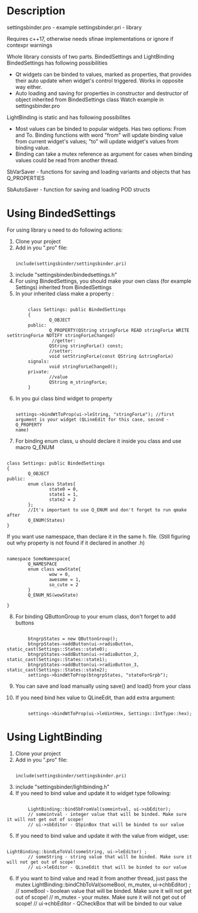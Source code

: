 # Description
settingsbinder.pro - example
settingsbinder.pri - library

Requires c++17, otherwise needs sfinae implementations or ignore if contexpr warnings

Whole library consists of two parts. BindedSettings and LightBinding    
BindedSettings has following possibilities
* Qt widgets can be binded to values, marked as properties, that provides their auto update when widget's control triggered. Works in opposite way either.
* Auto loading and saving for properties in constructor and destructor of object inherited from BindedSettings class
Watch example in settingsbinder.pro

LightBinding is static and has following possibilites 
* Most values can be binded to popular widgets. Has two options: From and To. Binding functions with word "from" will update binding value from current widget's values; "to" will update widget's values from binding value.
* Binding can take a mutex reference as argument for cases when binding values could be read from another thread.

SbVarSaver - functions for saving and loading variants and objects that has Q_PROPERTIES

SbAutoSaver - function for saving and loading POD structs

# Using BindedSettings
For using library u need to do following actions:
1. Clone your project
2. Add in you ".pro" file:
        <pre><code>
        include(settingsbinder/settingsbinder.pri)
        </code></pre>
3. include "settingsbinder/bindedsettings.h"
4. For using BindedSettings, you should make your own class (for example Settings) inherited from BindedSettings
5. In your inherited class make a property :
<pre><code>
        class Settings: public BindedSettings
        {
                Q_OBJECT
        public:
                Q_PROPERTY(QString stringForLe READ stringForLe WRITE setStringForLe NOTIFY stringForLeChanged)
                 //getter:
                QString stringForLe() const;
                //setter:
                void setStringForLe(const QString &stringForLe)
        signals:
                void stringForLeChanged(); 
        private:
                //value
                QString m_stringForLe;				
        }
</code></pre>


6. In you gui class bind widget to property
        <pre><code>
                settings->bindWtToProp(ui->leString, "stringForLe");
                        //first argument is your widget (QLineEdit for this case, second - Q_PROPERTY name)
        </code></pre>
7. For binding enum class, u should declare it inside you class and use macro Q_ENUM
<pre><code>
class Settings: public BindedSettings
{
        Q_OBJECT
public:
        enum class States{
                state0 = 0,
                state1 = 1,
                state2 = 2
        };
        //It's important to use Q_ENUM and don't forget to run qmake after
        Q_ENUM(States)											
}
</code></pre>
If you want use namespace, than declare it in the same h. file. (Still figuring out why property is not found if it declared in another .h)
<pre><code>
namespace SomeNamespace{
        Q_NAMESPACE
        enum class wowState{
                wow = 0,
                awesome = 1,
                so_cute = 2			
        }
        Q_ENUM_NS(wowState)

}
</code></pre>

8. For binding QButtonGroup to your enum class, don't forget to add buttons
<pre><code>
        btngrpStates = new QButtonGroup();							
        btngrpStates->addButton(ui->radioButton, static_cast<int>(Settings::States::state0);           		
        btngrpStates->addButton(ui->radioButton_2, static_cast<int>(Settings::States::state1);          
        btngrpStates->addButton(ui->radioButton_3, static_cast<int>(Settings::States::state2);    			
        settings->bindWtToProp(btngrpStates, "stateForGrpb");			
</code></pre>

9. You can save and load manually using save() and load() from your class

10. If you need bind hex value to QLineEdit, than add extra argument:
<pre><code>
        settings->bindWtToProp(ui->leUintHex, Settings::IntType::hex);
</code></pre>

# Using LightBinding
1. Clone your project
2. Add in you ".pro" file:
        <pre><code>
        include(settingsbinder/settingsbinder.pri)
        </code></pre>
3. include "settingsbinder/lightbinding.h"
4. If you need to bind value and update it to widget type following:
<pre><code>
        LightBinding::bindSbFromVal(someintval, ui->sbEditor);
        // someintval - integer value that will be binded. Make sure it will not get out of scope!
        // ui->sbEditor - QSpinBox that will be binded to our value	
</code></pre>
5. If you need to bind value and update it with the value from widget, use: 
<pre><code>
LightBinding::bindLeToVal(someString, ui->leEditor) ;
        // someString - string value that will be binded. Make sure it will not get out of scope!
        // ui->leEditor - QLineEdit that will be binded to our value
</code></pre>
6. If you want to bind value and read it from another thread, just pass the mutex
LightBinding::bindChbToVal(someBool, m_mutex, ui->chbEditor) ;
        // someBool - boolean value that will be binded. Make sure it will not get out of scope!
        // m_mutex - your mutex. Make sure it will not get out of scope!
        // ui->chbEditor - QCheckBox that will be binded to our value
</code></pre>



